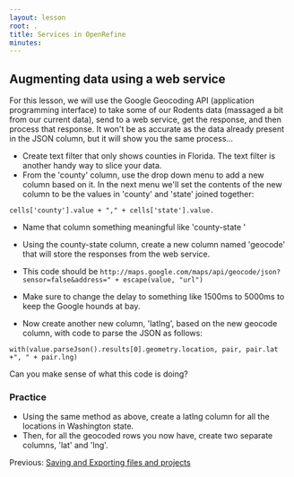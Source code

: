 ```yaml
---
layout: lesson
root: .
title: Services in OpenRefine
minutes: 
---
```


## Augmenting data using a web service

For this lesson, we will use the Google Geocoding API (application programming interface) to take some of our Rodents data (massaged a bit from our current data), send to a web service, get the response, and then process that response. It won't be as accurate as the data already present in the JSON column, but it will show you the same process...

* Create text filter that only shows counties in Florida. The text filter is another handy way to slice your data.
* From the 'county' column, use the drop down menu to add a new column based on it. In the next menu we'll set the contents of the new column to be the values in 'county' and 'state' joined together:   

```cells['county'].value + "," + cells['state'].value.``` 

* Name that column something meaningful like 'county-state  '

* Using the county-state column, create a new column named 'geocode' that will store the responses from the web service. 

* This code should be 
```http://maps.google.com/maps/api/geocode/json?sensor=false&address=" + escape(value, "url")```

* Make sure to change the delay to something like 1500ms to 5000ms to keep the Google hounds at bay.
    
* Now create another new column, 'latlng', based on the new geocode column, with code to parse the JSON as follows:

```
with(value.parseJson().results[0].geometry.location, pair, pair.lat +", " + pair.lng)
``` 

Can you make sense of what this code is doing?

### Practice
- Using the same method as above, create a latlng column for all the locations in Washington state.
- Then, for all the geocoded rows you now have, create two separate columns, 'lat' and 'lng'.

Previous: [Saving and Exporting files and projects](03-save-export.html)
